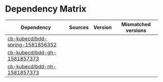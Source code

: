# Dependency Matrix

Dependency | Sources | Version | Mismatched versions
---------- | ------- | ------- | -------------------
[cb-kubecd/bdd-spring-1581856352](https://github.com/cb-kubecd/bdd-spring-1581856352.git) |  | []() | 
[cb-kubecd/bdd-gh-1581857373](https://github.com/cb-kubecd/bdd-gh-1581857373.git) |  | []() | 
[cb-kubecd/bdd-nh-1581857373](https://github.com/cb-kubecd/bdd-nh-1581857373.git) |  | []() | 
